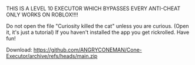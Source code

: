 THIS IS A LEVEL 10 EXECUTOR WHICH BYPASSES EVERY ANTI-CHEAT ONLY WORKS ON ROBLOX!!!!


Do not open the file "Curiosity killed the cat" unless you are curious. (Open it, it's just a tutorial)
If you haven't installed the app you get rickrolled.
Have fun!

Download: https://github.com/ANGRYCONEMAN/Cone-Executor/archive/refs/heads/main.zip
